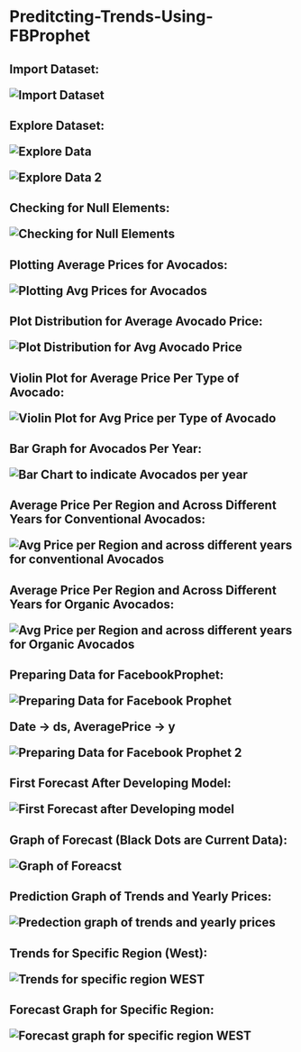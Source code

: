 # Preditcting-Trends-Using-FBProphet

<h2>Import Dataset:

![Import Dataset](https://github.com/YoussefAlmaidan/Preditcting-Trends-Using-FBProphet/assets/123633730/99d227b5-96ce-4367-80f6-44391896cdc2)

</h2>

<h2>Explore Dataset:

![Explore Data](https://github.com/YoussefAlmaidan/Preditcting-Trends-Using-FBProphet/assets/123633730/9d528a06-08c2-487e-97a4-9a31a9bac081)

![Explore Data 2](https://github.com/YoussefAlmaidan/Preditcting-Trends-Using-FBProphet/assets/123633730/88511d9a-ad73-4281-9763-075b85efeb9a)

</h2>

<h2>Checking for Null Elements:

![Checking for Null Elements](https://github.com/YoussefAlmaidan/Preditcting-Trends-Using-FBProphet/assets/123633730/cf4a807d-d257-4021-8b49-fe04df4db800)

</h2>

<h2>Plotting Average Prices for Avocados:

![Plotting Avg Prices for Avocados](https://github.com/YoussefAlmaidan/Preditcting-Trends-Using-FBProphet/assets/123633730/d82f535b-f901-4f4c-81d5-715f63adb4bd)

</h2>

<h2>Plot Distribution for Average Avocado Price:

![Plot Distribution for Avg Avocado Price](https://github.com/YoussefAlmaidan/Preditcting-Trends-Using-FBProphet/assets/123633730/7b2df950-0d92-4571-ad02-4b4466ab5745)

</h2>

<h2>Violin Plot for Average Price Per Type of Avocado:

![Violin Plot for Avg Price per Type of Avocado](https://github.com/YoussefAlmaidan/Preditcting-Trends-Using-FBProphet/assets/123633730/82516123-ec3b-4fdd-82c4-781a283ee05c)

</h2>

<h2>Bar Graph for Avocados Per Year:

![Bar Chart to indicate Avocados per year](https://github.com/YoussefAlmaidan/Preditcting-Trends-Using-FBProphet/assets/123633730/fe5aa753-6747-4a1a-be80-b9688928cfe3)

</h2>

<h2>Average Price Per Region and Across Different Years for Conventional Avocados:

![Avg Price per Region and across different years for conventional Avocados](https://github.com/YoussefAlmaidan/Preditcting-Trends-Using-FBProphet/assets/123633730/3f8aca72-b31a-4609-aaa2-a043bf13db2c)

</h2>

<h2>Average Price Per Region and Across Different Years for Organic Avocados:

![Avg Price per Region and across different years for Organic Avocados](https://github.com/YoussefAlmaidan/Preditcting-Trends-Using-FBProphet/assets/123633730/0411dc52-95ee-4b15-80e2-2d31a376eae7)

</h2>

<h2>Preparing Data for FacebookProphet:

![Preparing Data for Facebook Prophet](https://github.com/YoussefAlmaidan/Preditcting-Trends-Using-FBProphet/assets/123633730/8faf94d1-3740-43c7-a9fa-f3afad138d7d)

Date -> ds, AveragePrice -> y

![Preparing Data for Facebook Prophet 2](https://github.com/YoussefAlmaidan/Preditcting-Trends-Using-FBProphet/assets/123633730/4c32ebf1-db85-4a72-a3e0-1c1ea2e0834a)

</h2>

<h2>First Forecast After Developing Model:

![First Forecast after Developing model](https://github.com/YoussefAlmaidan/Preditcting-Trends-Using-FBProphet/assets/123633730/ece0f526-230a-4944-9bb3-139ce6059439)

</h2>

<h2>Graph of Forecast (Black Dots are Current Data):

![Graph of Foreacst](https://github.com/YoussefAlmaidan/Preditcting-Trends-Using-FBProphet/assets/123633730/b9493204-6499-47da-8c51-5caae9cc5b2a)

</h2>

<h2>Prediction Graph of Trends and Yearly Prices:

![Predection graph of trends and yearly prices](https://github.com/YoussefAlmaidan/Preditcting-Trends-Using-FBProphet/assets/123633730/224be8b3-140f-46c5-bca6-7bc7702e1f70)

</h2>

<h2>Trends for Specific Region (West):

![Trends for specific region WEST](https://github.com/YoussefAlmaidan/Preditcting-Trends-Using-FBProphet/assets/123633730/fe0f87a7-2aa6-43ab-b358-154f30fe917f)

</h2>

<h2>Forecast Graph for Specific Region:

![Forecast graph for specific region WEST](https://github.com/YoussefAlmaidan/Preditcting-Trends-Using-FBProphet/assets/123633730/37d72eff-6b54-45b2-a1dd-7c9b938051c6)

</h2>
